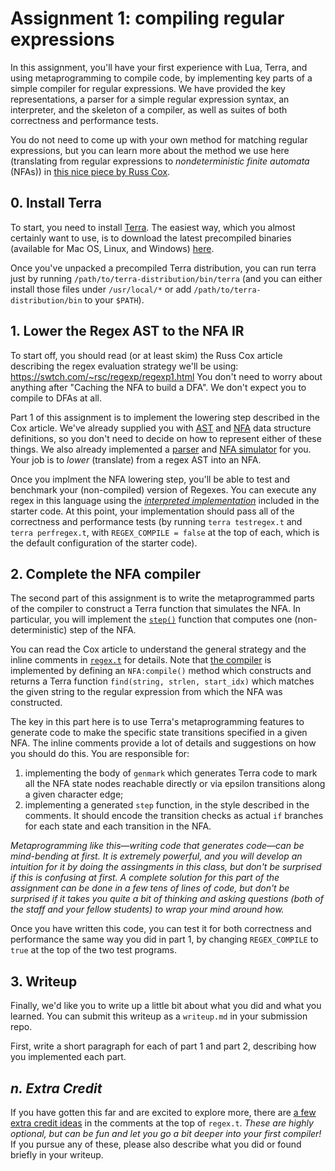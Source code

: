 # Assignment 1: compiling regular expressions

In this assignment, you'll have your first experience with Lua, Terra, and using metaprogramming to compile code, by implementing key parts of a simple compiler for regular expressions. We have provided the key representations, a parser for a simple regular expression syntax, an interpreter, and the skeleton of a compiler, as well as suites of both correctness and performance tests.

You do not need to come up with your own method for matching regular expressions, but you can learn more about the method we use here (translating from regular expressions to _nondeterministic finite automata_ (NFAs)) in  [this nice piece by Russ Cox](https://swtch.com/~rsc/regexp/regexp1.html).

## 0. Install Terra
To start, you need to install [Terra](http://terralang.org). The easiest way, which you almost certainly want to use, is to download the latest precompiled binaries (available for Mac OS, Linux, and Windows) [here](https://github.com/zdevito/terra/releases).

Once you've unpacked a precompiled Terra distribution, you can run terra just by running `/path/to/terra-distribution/bin/terra` (and you can either install those files under `/usr/local/*` or add `/path/to/terra-distribution/bin` to your `$PATH`).

## 1. Lower the Regex AST to the NFA IR

To start off, you should read (or at least skim) the Russ Cox article describing the regex evaluation strategy we'll be using: https://swtch.com/~rsc/regexp/regexp1.html
You don't need to worry about anything after "Caching the NFA to build a DFA".
We don't expect you to compile to DFAs at all.

Part 1 of this assignment is to implement the lowering
step described in the Cox article. We've already supplied you with
[AST](regex.t#L36-L105) and [NFA](regex.t#L107-L185) data structure definitions, so you don't need to decide on how to
represent either of these things.  We also already implemented a [parser](regex.t#L527-L711)
and [NFA simulator](regex.t#L244-L330) for you. Your job is to _lower_ (translate) from a regex AST into an NFA.

Once you implment the NFA lowering
step, you'll be able to test and benchmark your (non-compiled)
version of Regexes.
You can execute any regex in this language using the [_interpreted implementation_](regex.t#L244-L330) included in the starter code. At this point, your implementation should pass all of the correctness and performance tests (by running `terra testregex.t` and `terra perfregex.t`, with `REGEX_COMPILE = false` at the top of each, which is the default configuration of the starter code).

## 2. Complete the NFA compiler
The second part of this assignment is to write the metaprogrammed
parts of the compiler to construct a Terra function that simulates the
NFA. In particular, you will implement the [`step()`](regex.t#L440-L472) function that computes one (non-deterministic) step of the NFA.

You can read the
Cox article to understand the general strategy and the inline comments
in [`regex.t`](regex.t) for details. Note that [the compiler](regex.t#L331-L525) is implemented by defining an `NFA:compile()` method which constructs and returns a Terra function `find(string, strlen, start_idx)` which matches the given string to the regular expression from which the NFA was constructed.

The key in this part here is to use Terra's metaprogramming features to generate code to make the specific state transitions specified in a given NFA. The inline comments provide a lot of details and suggestions on how you should do this. You are responsible for:

1. implementing the body of `genmark` which generates Terra code to mark all the NFA state nodes reachable directly or via epsilon transitions along a given character edge;
2. implementing a generated `step` function, in the style described in the comments. It should encode the transition checks as actual `if` branches for each state and each transition in the NFA.

_Metaprogramming like this—writing code that generates code—can be mind-bending at first. It is extremely powerful, and you will develop an intuition for it by doing the assingments in this class, but don't be surprised if this is confusing at first. A complete solution for this part of the assignment can be done in a few tens of lines of code, but don't be surprised if it takes you quite a bit of thinking and asking questions (both of the staff and your fellow students) to wrap your mind around how._

Once you have written this code, you can test it for both correctness and performance the same way you did in part 1, by changing `REGEX_COMPILE` to `true` at the top of the two test programs.

## 3. Writeup
Finally, we'd like you to write up a little bit about what you did and what you learned. You can submit this writeup as a `writeup.md` in your submission repo.

First, write a short paragraph for each of part 1 and part 2, describing how you implemented each part.

<!-- Second, reflect

- Reflective questions: from extra credit blurb, about how this thing is working?
    What if instead of having `mark` be generated as a function, it was just a quoted piece of code that got spliced in everywhere it's used?
    notice that character classes get unrolled. how might that affect performance?
- reflect briefly on what you found difficult, if anything. alternatively, something you found interesting; or if your experience was great, you can say that too. -->

## _n. Extra Credit_
If you have gotten this far and are excited to explore more, there are [a few extra credit ideas](regex.t#L12-L32) in the comments at the top of `regex.t`. _These are highly optional, but can be fun and let you go a bit deeper into your first compiler!_ If you pursue any of these, please also describe what you did or found briefly in your writeup.
